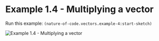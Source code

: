 # Example 1.4 - Multiplying a vector

Run this example: `(nature-of-code.vectors.example-4:start-sketch)`

![Example 1.4 - Multiplying a
vector](/screenshots/Example%201.4%20-%20Multiplying%20a%20vector.gif)
